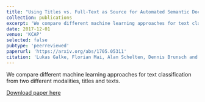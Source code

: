 ```yaml
---
title: "Using Titles vs. Full-Text as Source for Automated Semantic Document Annotation"
collection: publications
excerpt: 'We compare different machine learning approaches for text classification from two different modalities, titles and texts.'
date: 2017-12-01
venue: 'KCAP'
selected: false
pubtype: 'peerreviewed'
paperurl: 'https://arxiv.org/abs/1705.05311'
citation: 'Lukas Galke, Florian Mai, Alan Schelten, Dennis Brunsch and Ansgar Scherp. (2017). &quot;Using Deep Learning for Title-Based Semantic Subject Indexing to Reach Competitive Performance to Full-Text.&quot; <i>KCAP 2017</i>.'
---
```

We compare different machine learning approaches for text classification from two different modalities, titles and texts.

[Download paper here](https://arxiv.org/abs/1705.05311)
